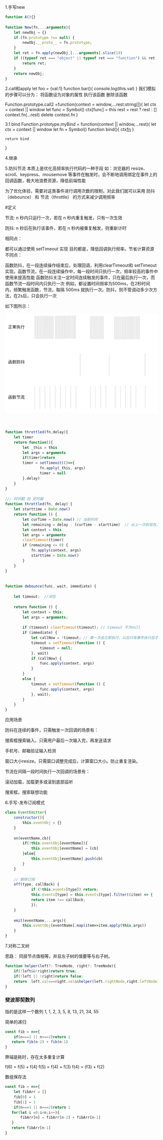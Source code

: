 1.手写new

```javascript
function A(){}

function New(fn,...arguments){
    let newObj = {}
    if (fn.prototype !== null) {
        newObj.__proto__ = fn.prototype;
    }
    let ret = fn.apply(newObj,[...arguments].slice(1))
    if ((typeof ret === "object" || typeof ret === "function") && ret !== null) {
        return ret;
    }
    return newObj;
}
```

2.call和apply
let foo = {val:1}
function bar(){
    console.log(this.val)
}
我们模拟的步骤可以分为：
将函数设为对象的属性
执行该函数
删除该函数

Function.prototype.call2 =function(context = window,...rest:string[]){
    let ctx = context || window
    let func = Symbol()
    ctx[func] = this
    rest = rest ? rest : []
    context.fn(...rest)
    delete context.fn
}

3.1 bind
Function.prototype.myBind = function(context || window,...rest){
    let ctx = context || window
    let fn = Symbol()
    function bind(){
        ctx[fn](...rest)
    }

    return bind
}

4.继承

5.防抖节流
本质上是优化高频率执行代码的一种手段
如：浏览器的 resize、scroll、keypress、mousemove 等事件在触发时，会不断地调用绑定在事件上的回调函数，极大地浪费资源，降低前端性能

为了优化体验，需要对这类事件进行调用次数的限制，对此我们就可以采用 防抖（debounce） 和 节流（throttle） 的方式来减少调用频率

#定义

节流: n 秒内只运行一次，若在 n 秒内重复触发，只有一次生效

防抖: n 秒后在执行该事件，若在 n 秒内被重复触发，则重新计时

相同点：

都可以通过使用 setTimeout 实现
目的都是，降低回调执行频率。节省计算资源
不同点：

函数防抖，在一段连续操作结束后，处理回调，利用clearTimeout和 setTimeout实现。函数节流，在一段连续操作中，每一段时间只执行一次，频率较高的事件中使用来提高性能
函数防抖关注一定时间连续触发的事件，只在最后执行一次，而函数节流一段时间内只执行一次
例如，都设置时间频率为500ms，在2秒时间内，频繁触发函数，节流，每隔 500ms 就执行一次。防抖，则不管调动多少次方法，在2s后，只会执行一次

如下图所示：

![](a2c81b50-8787-11eb-ab90-d9ae814b240d.png)

```javascript


function throttled(fn,delay){
    let timer
    return function(){
        let _this = this
        let args = arguments
        if(timer)return
        timer = setTimeoit(()=>{
                fn.apply(_this, args)
                timer = null
        },delay)
    }
}

/// 时间戳 加 定时器
function throttled(fn, delay) {
    let starttime = Date.now()
    return function () {
        let curTime = Date.now() // 当前时间
        let remaining = delay - (curTime - starttime)  // 从上一次到现在，还剩下多少多余时间
        let context = this
        let args = arguments
        clearTimeout(timer)
        if (remaining <= 0) {
            fn.apply(context, args)
            starttime = Date.now()
        }
    }
}


function debounce(func, wait, immediate) {

    let timeout;  //闭包

    return function () {
        let context = this;
        let args = arguments;

        if (timeout) clearTimeout(timeout); // timeout 不为null
        if (immediate) {
            let callNow = !timeout; // 第一次会立即执行，以后只有事件执行后才会再次触发
            timeout = setTimeout(function () {
                timeout = null;
            }, wait)
            if (callNow) {
                func.apply(context, args)
            }
        }
        else {
            timeout = setTimeout(function () {
                func.apply(context, args)
            }, wait);
        }
    }
}
```


应用场景

防抖在连续的事件，只需触发一次回调的场景有：

搜索框搜索输入。只需用户最后一次输入完，再发送请求

手机号、邮箱验证输入检测

窗口大小resize。只需窗口调整完成后，计算窗口大小。防止重复渲染。

节流在间隔一段时间执行一次回调的场景有：

滚动加载，加载更多或滚到底部监听

搜索框，搜索联想功能

6.手写-发布订阅模式

```javascript
class EventEmitter{
    constructor(){
        this.eventObj = {}
    }

    on(eventName,cb){
        if(!this.eventObj[eventName]){
            this.eventObj[eventName] = [cb]
        }else{
            this.eventObj[eventName].push(cb)
        }
    }

    // 删除订阅
    off(type, callBack) {
            if (!this.events[type]) return;
            this.events[type] = this.events[type].filter((item) => {
            return item !== callBack;
            });
    }

    emit(eventName,...args){
        this.eventObj[eventName].map(item=>item.apply(this,args))
    }
}

```

7.对称二叉树

思路： 同层节点值相等，并且左子树的值要等与右子树。
```javascript
function helper(left?: TreeNode, right?: TreeNode){
    if(!left&&!right)return true;
    if(!left || !right)return false;
    return  left.val===right.val&&helper(left.rightNode,right.leftNode)&&helper(left.leftNode,right.rightNode)
}
```


###  斐波那契数列

指的是这样一个数列 1, 1, 2, 3, 5, 8, 13, 21, 34, 55

简单的递归
``` javascript
const fib = n=>{
    if(n===1 || n===2)return 1
   return fib(n-2) + fib(n-1)
}
```
弊端是耗时，存在太多重复计算

f(6) = f(5) + f(4)
f(5) = f(4) + f(3)
f(4) = (f3) + f(2)

数组保存法
``` javascript
const fib = n=>{
    let fibArr = []
    fib[0] = 1
    fib[1] = 1
    if(n===1 || n===2)return 1
   for(let i =0;i<n;i++){
       fibArr[n] = fibArr[n-2] + fibArr[n-1]
   }
   return fibArr[n-1]
}
```